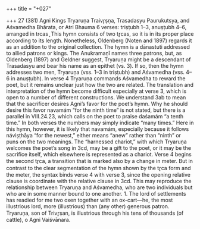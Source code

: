 +++
title = "+027"

+++
27 (381)
Agni
Kings Tryaruṇa Traivr̥ṣṇa, Trasadasyu Paurukutsya, and Aśvamedha Bhārata, or  Atri Bhauma
6 verses: triṣṭubh 1–3, anuṣṭubh 4–6, arranged in trcas ̥
This hymn consists of two tr̥cas, so it is in its proper place according to its length.  Nonetheless, Oldenberg (Noten and 1897) regards it as an addition to the original  collection.
The hymn is a dānastuti addressed to allied patrons or kings. The Anukramaṇī names three patrons, but, as Oldenberg (1897) and Geldner suggest, Tryaruṇa  might be a descendant of Trasadasyu and bear his name as an epithet (vs. 3). If so,  then the hymn addresses two men, Tryaruṇa (vss. 1–3 in triṣṭubh) and Aśvamedha  (vss. 4–6 in anuṣṭubh). In verse 4 Tryaruṇa commands Aśvamedha to reward the  poet, but it remains unclear just how the two are related.
The translation and interpretation of the hymn become difficult especially at  verse 3, which is open to a number of different constructions. We understand 3ab  to mean that the sacrificer desires Agni’s favor for the poet’s hymn. Why he should  desire this favor navamám “for the ninth time” is not stated, but there is a parallel in  VIII.24.23, which calls on the poet to praise daśamám “a tenth time.” In both verses  the numbers may simply indicate “many times.” Here in this hymn, however, it is  likely that navamám, especially because it follows náviṣṭhāya “for the newest,” either  means “anew” rather than “ninth” or puns on the two meanings. The “harnessed  chariot,” with which Tryaruṇa welcomes the poet’s song in 3cd, may be a gift to the  poet, or it may be the sacrifice itself, which elsewhere is represented as a chariot.
Verse 4 begins the second tr̥ca, a transition that is marked also by a change in  meter. But in contrast to the clear segmentation of the hymn shown by the tr̥ca form  and the meter, the syntax binds verse 4 with verse 3, since the opening relative clause  is coordinate with the relative clause in 3cd. This may reproduce the relationship  between Tryaruṇa and Aśvamedha, who are two individuals but who are in some  manner bound to one another. 1. The lord of settlements has readied for me two oxen together with an  ox-cart—he, the most illustrious lord, more (illustrious) than (any
other) generous patron.
Tryaruṇa, son of Trivr̥ṣan, is illustrious through his tens of thousands  (of cattle), o Agni Vaiśvānara.